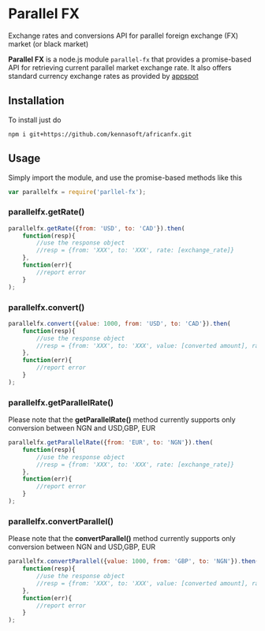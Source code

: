 # Parallel FX
Exchange rates and conversions API for parallel foreign exchange (FX) market (or black market)

**Parallel FX** is a node.js module `parallel-fx` that provides a promise-based API for retrieving current parallel market exchange rate. It also offers standard currency exchange rates as provided by [appspot](http://rate-exchange-1.appspot.com/)

## Installation
To install just do 
```
npm i git+https://github.com/kennasoft/africanfx.git
```

## Usage
Simply import the module, and use the promise-based methods like this

```js
var parallelfx = require('parllel-fx');
```

### parallelfx.getRate()

```js
parallelfx.getRate({from: 'USD', to: 'CAD'}).then(
    function(resp){
        //use the response object
        //resp = {from: 'XXX', to: 'XXX', rate: [exchange_rate]}
    },
    function(err){
        //report error
    }
);
```

### parallelfx.convert()

```js
parallelfx.convert({value: 1000, from: 'USD', to: 'CAD'}).then(
    function(resp){
        //use the response object 
        //resp = {from: 'XXX', to: 'XXX', value: [converted amount], rate: [exchange_rate]}
    },
    function(err){
        //report error
    }
);
```

### parallelfx.getParallelRate()
Please note that the **getParallelRate()** method currently supports only conversion between NGN and USD,GBP, EUR

```js
parallelfx.getParallelRate({from: 'EUR', to: 'NGN'}).then(
    function(resp){
        //use the response object
        //resp = {from: 'XXX', to: 'XXX', rate: [exchange_rate]}
    },
    function(err){
        //report error
    }
);
```

### parallelfx.convertParallel()
Please note that the **convertParallel()** method currently supports only conversion between NGN and USD,GBP, EUR

```js
parallelfx.convertParallel({value: 1000, from: 'GBP', to: 'NGN'}).then(
    function(resp){
        //use the response object 
        //resp = {from: 'XXX', to: 'XXX', value: [converted amount], rate: [exchange_rate]}
    },
    function(err){
        //report error
    }
);
```